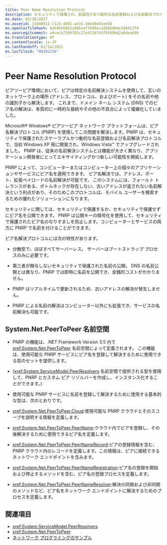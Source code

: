 ```yaml
---
title: Peer Name Resolution Protocol
description: セキュリティで保護され、拡張性があり動的な名前登録および名前解決プロトコルであるピア名解決プロトコル (PNRP) について説明します。
ms.date: 03/30/2017
ms.assetid: 11940511-c124-4d91-ae31-d4ed6e81ee58
ms.openlocfilehash: 9ab46566b3c0d6ceff694eca266bdb6e10441374
ms.sourcegitcommit: a4cecb7389f02c27e412b743f9189bd2a6dea4d6
ms.translationtype: HT
ms.contentlocale: ja-JP
ms.lasthandoff: 01/14/2021
ms.locfileid: "98191236"
---
```

# <a name="peer-name-resolution-protocol"></a>Peer Name Resolution Protocol

ピアツーピア環境において、ピアは特定の名前解決システムを使用して、互いのネットワーク上の場所 (アドレス、プロトコル、およびポート) をその名前や他の識別子から解決します。 これまで、ドメイン ネーム システム (DNS) でのピア名の解決は、本質的に一時的な接続やその他の不具合によって複雑化していました。  
  
 Microsoft® Windows® ピアツーピア ネットワーク プラットフォームは、ピア名解決プロトコル (PNRP) を使用してこの問題を解決します。PNRP は、セキュリティで保護されたスケーラブルかつ動的な名前登録および名前解決プロトコルで、当初 Windows XP 用に開発され、Windows Vista™ でアップグレードされました。 PNRP は、従来の名前解決システムとは機能が大きく異なり、アプリケーション開発者にとってエキサイティングかつ新しい可能性を開拓します。  
  
 PNRP によって、コンピューターまたはコンピューター上の個々のアプリケーションやサービスにピア名を適用できます。 ピア名解決では、アドレス、ポート、拡張ペイロードの名前解決が可能です。 このシステムには、フォールト トレランスがある、ボトルネックが存在しない、古いアドレスが返されない名前解決という利点があり、そのためこのプロトコルは、モバイル ユーザーを検索するための優れたソリューションになります。  
  
 セキュリティに関しては、セキュリティで保護するか、セキュリティで保護せずにピア名を公開できます。 PNRP は公開キーの暗号化を使用して、セキュリティで保護されたピア名のなりすましを防止します。コンピューターとサービスの両方に PNRP で名前を付けることができます。  
  
ピア名解決プロトコルには次の特性があります。  
  
- 分散型で、ほぼすべてサーバーレス。 サーバーはブートストラップ プロセスのみに必要です。  
  
- 第三者が関与しないセキュリティで保護された名前の公開。 DNS の名前公開とは異なり、PNRP では即時に名前を公開でき、金銭的コストがかかりません。  
  
- PNRP はリアルタイムで更新されるため、古いアドレスの解決が発生しません。  
  
- PNRP による名前の解決はコンピューター以外にも拡張でき、サービスの名前解決も可能です。  
  
## <a name="the-systemnetpeertopeer-namespace"></a>System.Net.PeerToPeer 名前空間  
  
- PNRP の機能は、.NET Framework Version 3.5 内で <xref:System.Net.PeerToPeer> 名前空間によって定義されます。 この機能は、使用可能な PNRP サービスにピア名を登録して解決するために使用できる型のセットを提供します。  
  
- (<xref:System.ServiceModel.PeerResolvers> 名前空間で提供される型を使用して、PNRP とカスタム ピア リゾルバーを作成し、インスタンス化することができます。)  
  
- 使用可能な PNRP サービスに名前を登録して解決するために使用する基本的な型は、次のとおりです。  
  
- <xref:System.Net.PeerToPeer.Cloud>:使用可能な PNRP クラウドとそのスコープを説明する情報を定義します。  
  
- <xref:System.Net.PeerToPeer.PeerName>:クラウド内でピアを登録し、その後解決するために使用できるピア名を定義します。  
  
- <xref:System.Net.PeerToPeer.PeerNameRecord>:ピアの登録情報を含む、PNRP クラウド内のレコードを定義します。この情報は、ピアに接続できるネットワーク エンドポイントを含みます。  
  
- <xref:System.Net.PeerToPeer.PeerNameRegistration>:ピア名の登録を開始および停止するメソッドを含む、ピア名の登録プロセスを定義します。  
  
- <xref:System.Net.PeerToPeer.PeerNameResolver>:解決の同期および非同期のメソッドなど、ピア名をネットワーク エンドポイントに解決するためのプロセスを定義します。  
  
## <a name="see-also"></a>関連項目

- <xref:System.ServiceModel.PeerResolvers>
- <xref:System.Net.PeerToPeer>
- [ネットワーク プログラミングのサンプル](network-programming-samples.md)
